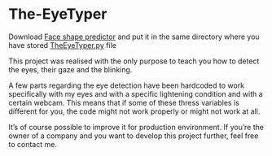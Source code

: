 # The-EyeTyper
Download [Face shape predictor](https://github.com/tzutalin/dlib-android/blob/master/data/shape_predictor_68_face_landmarks.dat) and put it in the same directory where you have stored [TheEyeTyper.py](https://github.com/abhi-1103/The-EyeTyper/blob/main/TheEyeTyper.py) file
 
This project was realised with the only purpose to teach you how to detect the eyes, their gaze and the blinking.

A few parts regarding the eye detection have been hardcoded to work specifically with my eyes and with a specific lightening condition and with a certain webcam.
This means that if some of these thress variables is different for you, the code might not work properly or might not work at all.

It’s of course possible to improve it for production environment.
If you’re the owner of a company and you want to develop this project further, feel free to contact me.
